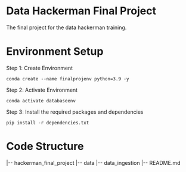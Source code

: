 # Data Hackerman Final Project

The final project for the data hackerman training.

# Environment Setup

Step 1: Create Environment
```
conda create --name finalprojenv python=3.9 -y
```
Step 2: Activate Environment
```
conda activate databaseenv
```
Step 3: Install the required packages and dependencies
```
pip install -r dependencies.txt
```
# Code Structure

|-- hackerman_final_project
|-- data
|-- data_ingestion
|-- README.md
